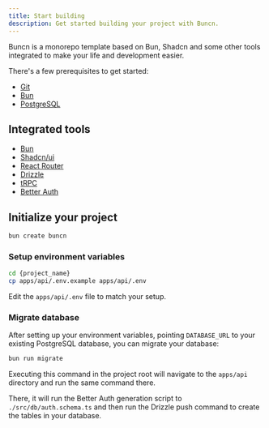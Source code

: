 ```yaml
---
title: Start building
description: Get started building your project with Buncn.
---
```


Buncn is a monorepo template based on Bun, Shadcn and some other tools integrated to make your life and development easier.

There's a few prerequisites to get started:

- <a href="https://git-scm.com" target="_blank">Git</a>
- <a href="https://bun.sh" target="_blank">Bun</a>
- <a href="https://www.postgresql.org" target="_blank">PostgreSQL</a>

## Integrated tools

- <a href="https://bun.sh" target="_blank">Bun</a>
- <a href="https://ui.shadcn.com" target="_blank">Shadcn/ui</a>
- <a href="https://reactrouter.com" target="_blank">React Router</a>
- <a href="https://orm.drizzle.team" target="_blank">Drizzle</a>
- <a href="https://trpc.io" target="_blank">tRPC</a>
- <a href="https://better-auth.com" target="_blank">Better Auth</a>

## Initialize your project

```bash
bun create buncn
```

### Setup environment variables

```bash
cd {project_name}
cp apps/api/.env.example apps/api/.env
```

Edit the `apps/api/.env` file to match your setup.

### Migrate database

After setting up your environment variables, pointing `DATABASE_URL` to your existing PostgreSQL database, you can migrate your database:

```bash
bun run migrate
```

Executing this command in the project root will navigate to the `apps/api` directory and run the same command there.

There, it will run the Better Auth generation script to `./src/db/auth.schema.ts` and then run the Drizzle push command to create the tables in your database.


